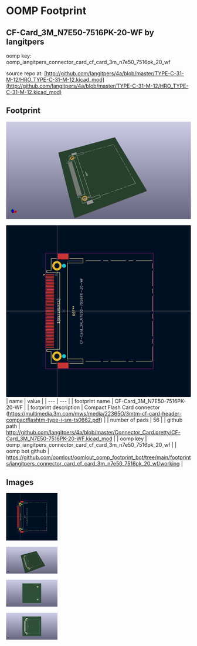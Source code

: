 # OOMP Footprint  
## CF-Card_3M_N7E50-7516PK-20-WF  by Iangitpers  
  
oomp key: oomp_iangitpers_connector_card_cf_card_3m_n7e50_7516pk_20_wf  
  
source repo at: [http://github.com/Iangitpers/4a/blob/master/TYPE-C-31-M-12/HRO_TYPE-C-31-M-12.kicad_mod](http://github.com/Iangitpers/4a/blob/master/TYPE-C-31-M-12/HRO_TYPE-C-31-M-12.kicad_mod)  
## Footprint  
  
[![working_kicad_pcb_3d.png](working_kicad_pcb_3d_600.png)](working_kicad_pcb_3d.png)  
  
[![working.png](working_600.png)](working.png)  
| name | value | 
| --- | --- | 
| footprint name | CF-Card_3M_N7E50-7516PK-20-WF | 
| footprint description | Compact Flash Card connector (https://multimedia.3m.com/mws/media/22365O/3mtm-cf-card-header-compactflashtm-type-i-sm-ts0662.pdf) | 
| number of pads | 56 | 
| github path | http://github.com/Iangitpers/4a/blob/master/Connector_Card.pretty/CF-Card_3M_N7E50-7516PK-20-WF.kicad_mod | 
| oomp key | oomp_iangitpers_connector_card_cf_card_3m_n7e50_7516pk_20_wf | 
| oomp bot github | https://github.com/oomlout/oomlout_oomp_footprint_bot/tree/main/footprints/iangitpers_connector_card_cf_card_3m_n7e50_7516pk_20_wf/working | 
## Images  
  
[![working.png](working_140.png)](working.png)  
  
[![working_kicad_pcb_3d.png](working_kicad_pcb_3d_140.png)](working_kicad_pcb_3d.png)  
  
[![working_kicad_pcb_3d_back.png](working_kicad_pcb_3d_back_140.png)](working_kicad_pcb_3d_back.png)  
  
[![working_kicad_pcb_3d_front.png](working_kicad_pcb_3d_front_140.png)](working_kicad_pcb_3d_front.png)  
